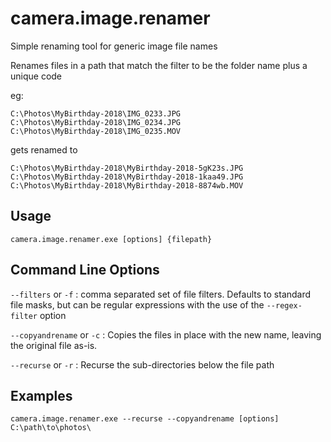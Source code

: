# camera.image.renamer

Simple renaming tool for generic image file names

Renames files in a path that match the filter to be the folder name plus a unique code

eg: 
```
C:\Photos\MyBirthday-2018\IMG_0233.JPG
C:\Photos\MyBirthday-2018\IMG_0234.JPG
C:\Photos\MyBirthday-2018\IMG_0235.MOV
```
gets renamed to
```
C:\Photos\MyBirthday-2018\MyBirthday-2018-5gK23s.JPG
C:\Photos\MyBirthday-2018\MyBirthday-2018-1kaa49.JPG
C:\Photos\MyBirthday-2018\MyBirthday-2018-8874wb.MOV
```

## Usage

`camera.image.renamer.exe [options] {filepath}`

## Command Line Options

`--filters` or `-f` : comma separated set of file filters. Defaults to standard file masks, but can be regular expressions with the use of the `--regex-filter` option

`--copyandrename` or `-c` : Copies the files in place with the new name, leaving the original file as-is.

`--recurse` or `-r` : Recurse the sub-directories below the file path

## Examples

`camera.image.renamer.exe --recurse --copyandrename [options] C:\path\to\photos\`
